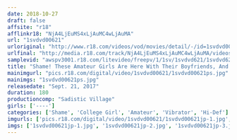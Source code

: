 ```yaml
---
date: 2018-10-27
draft: false
affsite: "r18"
afflinkr18: "NjA4LjEuMS4xLjAuMC4wLjAuMA"
url: "1svdvd00621"
urloriginal: "http://www.r18.com/videos/vod/movies/detail/-/id=1svdvd00621"
urlfinal: "http://media.r18.com/track/NjA4LjEuMS4xLjAuMC4wLjAuMA/videos/vod/movies/detail/-/id=1svdvd00621"
samplevid: "awspv3001.r18.com/litevideo/freepv/1/1sv/1svdvd621/1svdvd621_dmb_w.mp4"
title: "Shame! These Amateur Girls Are Here With Their Boyfriends, And We're Secretly Assaulting Them With Machine Vibator Action! 13 Amateur Girls Vs The Machine Vibrator We Installed A Special Studio Inside This Ultra Cheap Izakaya Bar Will These Summer Girls Get Fast And Furious When We Lure Them In With Cold Beer And Hot Summer Sun Fun?"
mainimgurl: "pics.r18.com/digital/video/1svdvd00621/1svdvd00621ps.jpg"
mainimgs: "1svdvd00621ps.jpg"
releasedate: "Sept. 21, 2017"
duration: 180
productioncomp: "Sadistic Village"
girls: ['----']
categories: ['Shame', 'College Girl', 'Amateur', 'Vibrator', 'Hi-Def']
imgurls: ['pics.r18.com/digital/video/1svdvd00621/1svdvd00621jp-1.jpg', 'pics.r18.com/digital/video/1svdvd00621/1svdvd00621jp-2.jpg', 'pics.r18.com/digital/video/1svdvd00621/1svdvd00621jp-3.jpg', 'pics.r18.com/digital/video/1svdvd00621/1svdvd00621jp-4.jpg', 'pics.r18.com/digital/video/1svdvd00621/1svdvd00621jp-5.jpg', 'pics.r18.com/digital/video/1svdvd00621/1svdvd00621jp-6.jpg', 'pics.r18.com/digital/video/1svdvd00621/1svdvd00621jp-7.jpg', 'pics.r18.com/digital/video/1svdvd00621/1svdvd00621jp-8.jpg', 'pics.r18.com/digital/video/1svdvd00621/1svdvd00621jp-9.jpg', 'pics.r18.com/digital/video/1svdvd00621/1svdvd00621jp-10.jpg', 'pics.r18.com/digital/video/1svdvd00621/1svdvd00621jp-11.jpg', 'pics.r18.com/digital/video/1svdvd00621/1svdvd00621jp-12.jpg', 'pics.r18.com/digital/video/1svdvd00621/1svdvd00621jp-13.jpg', 'pics.r18.com/digital/video/1svdvd00621/1svdvd00621jp-14.jpg', 'pics.r18.com/digital/video/1svdvd00621/1svdvd00621jp-15.jpg', 'pics.r18.com/digital/video/1svdvd00621/1svdvd00621jp-16.jpg', 'pics.r18.com/digital/video/1svdvd00621/1svdvd00621jp-17.jpg', 'pics.r18.com/digital/video/1svdvd00621/1svdvd00621jp-18.jpg', 'pics.r18.com/digital/video/1svdvd00621/1svdvd00621jp-19.jpg', 'pics.r18.com/digital/video/1svdvd00621/1svdvd00621jp-20.jpg']
imgs: ['1svdvd00621jp-1.jpg', '1svdvd00621jp-2.jpg', '1svdvd00621jp-3.jpg', '1svdvd00621jp-4.jpg', '1svdvd00621jp-5.jpg', '1svdvd00621jp-6.jpg', '1svdvd00621jp-7.jpg', '1svdvd00621jp-8.jpg', '1svdvd00621jp-9.jpg', '1svdvd00621jp-10.jpg', '1svdvd00621jp-11.jpg', '1svdvd00621jp-12.jpg', '1svdvd00621jp-13.jpg', '1svdvd00621jp-14.jpg', '1svdvd00621jp-15.jpg', '1svdvd00621jp-16.jpg', '1svdvd00621jp-17.jpg', '1svdvd00621jp-18.jpg', '1svdvd00621jp-19.jpg', '1svdvd00621jp-20.jpg']
---
```

